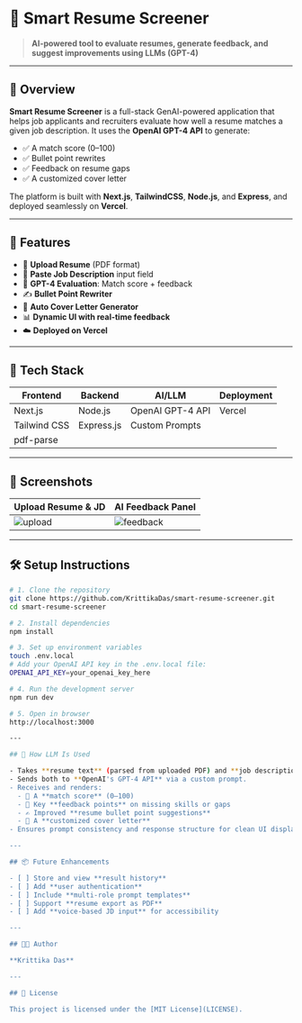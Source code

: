 # 🧠 Smart Resume Screener  
> **AI-powered tool to evaluate resumes, generate feedback, and suggest improvements using LLMs (GPT-4)**

---

## 🚀 Overview

**Smart Resume Screener** is a full-stack GenAI-powered application that helps job applicants and recruiters evaluate how well a resume matches a given job description. It uses the **OpenAI GPT-4 API** to generate:

- ✅ A match score (0–100)
- ✅ Bullet point rewrites
- ✅ Feedback on resume gaps
- ✅ A customized cover letter

The platform is built with **Next.js**, **TailwindCSS**, **Node.js**, and **Express**, and deployed seamlessly on **Vercel**.

---

## 🔧 Features

- 📄 **Upload Resume** (PDF format)
- 🧾 **Paste Job Description** input field
- 🧠 **GPT-4 Evaluation**: Match score + feedback
- ✍️ **Bullet Point Rewriter**
- 💌 **Auto Cover Letter Generator**
- 📊 **Dynamic UI with real-time feedback**
- ☁️ **Deployed on Vercel**

---

## 🧰 Tech Stack

| Frontend     | Backend       | AI/LLM           | Deployment |
|--------------|----------------|------------------|-------------|
| Next.js      | Node.js        | OpenAI GPT-4 API | Vercel      |
| Tailwind CSS | Express.js     | Custom Prompts   |             |
| pdf-parse    |                |                  |             |

---

## 📸 Screenshots

<!-- Add image links or remove this section if not ready -->

| Upload Resume & JD | AI Feedback Panel |
|--------------------|-------------------|
| ![upload](link1)   | ![feedback](link2) |

---

## 🛠️ Setup Instructions

```bash
# 1. Clone the repository
git clone https://github.com/KrittikaDas/smart-resume-screener.git
cd smart-resume-screener

# 2. Install dependencies
npm install

# 3. Set up environment variables
touch .env.local
# Add your OpenAI API key in the .env.local file:
OPENAI_API_KEY=your_openai_key_here

# 4. Run the development server
npm run dev

# 5. Open in browser
http://localhost:3000

---

## 🧠 How LLM Is Used

- Takes **resume text** (parsed from uploaded PDF) and **job description** as inputs.
- Sends both to **OpenAI's GPT-4 API** via a custom prompt.
- Receives and renders:
  - 🎯 A **match score** (0–100)
  - 📌 Key **feedback points** on missing skills or gaps
  - ✍️ Improved **resume bullet point suggestions**
  - 💌 A **customized cover letter**
- Ensures prompt consistency and response structure for clean UI display.

---

## 📦 Future Enhancements

- [ ] Store and view **result history**
- [ ] Add **user authentication**
- [ ] Include **multi-role prompt templates**
- [ ] Support **resume export as PDF**
- [ ] Add **voice-based JD input** for accessibility

---

## 👨‍💻 Author

**Krittika Das**

---

## 📄 License

This project is licensed under the [MIT License](LICENSE).
